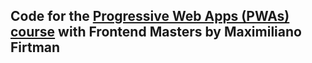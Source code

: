 ## Code for the [Progressive Web Apps (PWAs) course](https://frontendmasters.com/courses/pwas/) with Frontend Masters by Maximiliano Firtman
